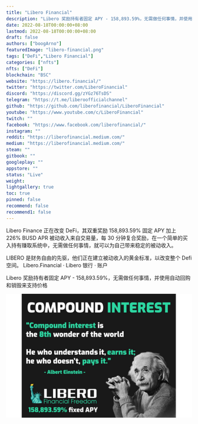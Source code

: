 ```yaml
---
title: "Libero Financial"
description: "Libero 奖励持有者固定 APY - 158,893.59%，无需做任何事情，并使用自动回购和销毁来支持价格"
date: 2022-08-18T00:00:00+08:00
lastmod: 2022-08-18T00:00:00+08:00
draft: false
authors: ["boogArno"]
featuredImage: "libero-financial.png"
tags: ["DeFi","Libero Financial"]
categories: ["nfts"]
nfts: ["DeFi"]
blockchain: "BSC"
website: "https://libero.financial/"
twitter: "https://twitter.com/LiberoFinancial"
discord: "https://discord.gg/zYGz76TsDS"
telegram: "https://t.me/liberoofficialchannel"
github: "https://github.com/liberofinancial/LiberoFinancial"
youtube: "https://www.youtube.com/c/LiberoFinancial"
twitch: ""
facebook: "https://www.facebook.com/liberofinancial/"
instagram: ""
reddit: "https://liberofinancial.medium.com/"
medium: "https://liberofinancial.medium.com/"
steam: ""
gitbook: ""
googleplay: ""
appstore: ""
status: "Live"
weight: 
lightgallery: true
toc: true
pinned: false
recommend: false
recommend1: false
---
```


Libero Finance 正在改变 DeFi，其双重奖励 158,893.59% 固定 APY 加上 226% BUSD APR 被动收入来自交易量，每 30 分钟复合奖励，在一个简单的买入持有赚取系统中，无需做任何事情，就可以为自己带来稳定的被动收入。

LIBERO 是财务自由的先驱，他们正在建立被动收入的黄金标准，以改变整个 Defi 空间。
‎Libero.Financial · ‎Libero 银行 · ‎账户

Libero 奖励持有者固定 APY - 158,893.59%，无需做任何事情，并使用自动回购和销毁来支持价格

![liberofinancial-dapp-defi-bsc-image1_61e7bc29e6642a413ea39fd3cb885daf](liberofinancial-dapp-defi-bsc-image1_61e7bc29e6642a413ea39fd3cb885daf.png)